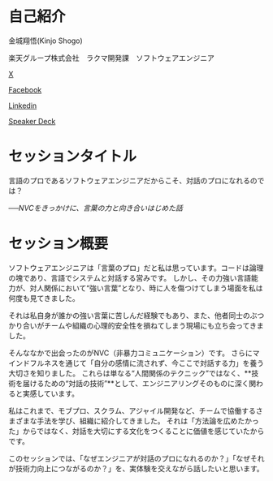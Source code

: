 # 自己紹介

金城翔悟(Kinjo Shogo)

楽天グループ株式会社　ラクマ開発課　ソフトウェアエンジニア

[X](https://x.com/ATOM03151)

[Facebook](https://www.facebook.com/shogo.kinjo.9)

[Linkedin](https://www.linkedin.com/in/shogo-kinjo-599383217/)

[Speaker Deck](https://speakerdeck.com/shogokinjo)

# セッションタイトル

言語のプロであるソフトウェアエンジニアだからこそ、対話のプロになれるのでは？

*──NVCをきっかけに、言葉の力と向き合いはじめた話*

# セッション概要

ソフトウェアエンジニアは「言葉のプロ」だと私は思っています。コードは論理の塊であり、言語でシステムと対話する営みです。
しかし、その力強い言語能力が、対人関係において“強い言葉”となり、時に人を傷つけてしまう場面を私は何度も見てきました。

それは私自身が誰かの強い言葉に苦しんだ経験でもあり、また、他者同士のぶつかり合いがチームや組織の心理的安全性を損ねてしまう現場にも立ち会ってきました。

そんななかで出会ったのがNVC（非暴力コミュニケーション）です。
さらにマインドフルネスを通じて「自分の感情に流されず、今ここで対話する力」を養う大切さを知りました。
これらは単なる“人間関係のテクニック”ではなく、**技術を届けるための“対話の技術”**として、エンジニアリングそのものに深く関わると実感しています。

私はこれまで、モブプロ、スクラム、アジャイル開発など、チームで協働するさまざまな手法を学び、組織に紹介してきました。
それは「方法論を広めたかった」からではなく、対話を大切にする文化をつくることに価値を感じていたからです。

このセッションでは、「なぜエンジニアが対話のプロになれるのか？」「なぜそれが技術力向上につながるのか？」を、実体験を交えながら話したいと思います。
